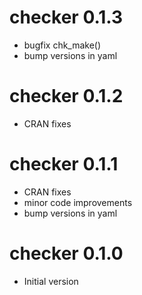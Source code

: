 # checker 0.1.3

* bugfix chk_make()
* bump versions in yaml

# checker 0.1.2

* CRAN fixes


# checker 0.1.1

* CRAN fixes
* minor code improvements
* bump versions in yaml

# checker 0.1.0

* Initial version

